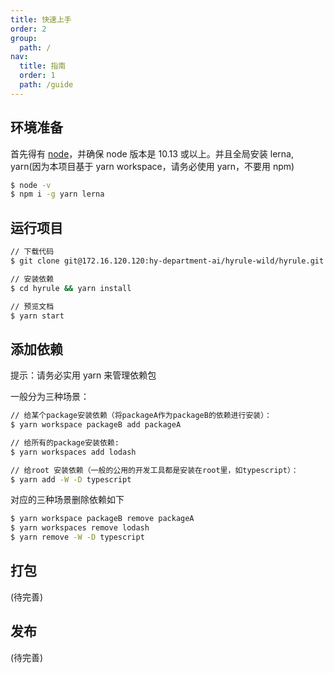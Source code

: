 ```yaml
---
title: 快速上手
order: 2
group:
  path: /
nav:
  title: 指南
  order: 1
  path: /guide
---
```


## 环境准备

首先得有 [node](https://nodejs.org/en/)，并确保 node 版本是 10.13 或以上。并且全局安装 lerna, yarn(因为本项目基于 yarn workspace，请务必使用 yarn，不要用 npm)

```bash
$ node -v
$ npm i -g yarn lerna
```

## 运行项目

```bash
// 下载代码
$ git clone git@172.16.120.120:hy-department-ai/hyrule-wild/hyrule.git

// 安装依赖
$ cd hyrule && yarn install

// 预览文档
$ yarn start
```

## 添加依赖

<Alert>
提示：请务必实用 yarn 来管理依赖包
</Alert>

一般分为三种场景：

```bash
// 给某个package安装依赖（将packageA作为packageB的依赖进行安装）：
$ yarn workspace packageB add packageA

// 给所有的package安装依赖:
$ yarn workspaces add lodash

// 给root 安装依赖（一般的公用的开发工具都是安装在root里，如typescript）：
$ yarn add -W -D typescript
```

对应的三种场景删除依赖如下

```bash
$ yarn workspace packageB remove packageA
$ yarn workspaces remove lodash
$ yarn remove -W -D typescript
```

## 打包

(待完善)

## 发布

(待完善)
